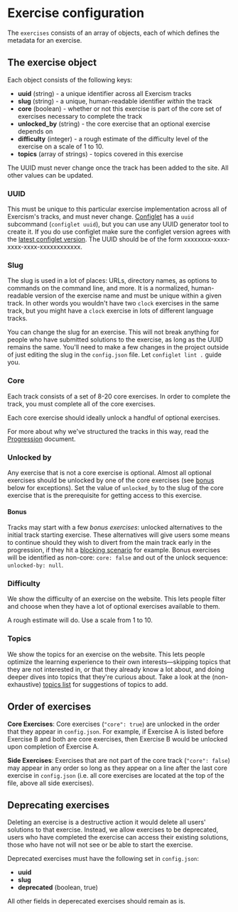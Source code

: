 # Exercise configuration

The `exercises` consists of an array of objects, each of which defines the metadata for an exercise.

## The exercise object

Each object consists of the following keys:

* **uuid** (string) - a unique identifier across all Exercism tracks
* **slug** (string) - a unique, human-readable identifier _within_ the track
* **core** (boolean) - whether or not this exercise is part of the core set of exercises necessary to complete the track
* **unlocked_by** (string) - the core exercise that an optional exercise depends on
* **difficulty** (integer) - a rough estimate of the difficulty level of the exercise on a scale of 1 to 10.
* **topics** (array of strings) - topics covered in this exercise

The UUID must never change once the track has been added to the site.
All other values can be updated.

### UUID

This must be unique to this particular exercise implementation across all of Exercism's tracks, and must never change.
[Configlet][configlet] has a `uuid` subcommand (`configlet uuid`), but you can use any UUID generator tool to create it.
If you do use configlet make sure the configlet version agrees with the [latest configlet version](https://github.com/exercism/configlet/releases/latest).
The UUID should be of the form xxxxxxxx-xxxx-xxxx-xxxx-xxxxxxxxxxxx.

### Slug

The slug is used in a lot of places: URLs, directory names, as options to commands on the command line, and more.
It is a normalized, human-readable version of the exercise name and must be unique within a given track.
In other words you wouldn't have two `clock` exercises in the same track, but you might have a `clock` exercise in lots of different language tracks.

You can change the slug for an exercise.
This will not break anything for people who have submitted solutions to the exercise, as long as the UUID remains the same.
You'll need to make a few changes in the project outside of just editing the slug in the `config.json` file.
Let `configlet lint .` guide you.

### Core

Each track consists of a set of 8-20 core exercises.
In order to complete the track, you must complete all of the core exercises.

Each core exercise should ideally unlock a handful of optional exercises.

For more about why we've structured the tracks in this way, read the [Progression](/about/conception/progression.md) document.

### Unlocked by

Any exercise that is not a core exercise is optional.
Almost all optional exercises should be unlocked by one of the core exercises (see [bonus](#user-content-bonus) below for exceptions).
Set the value of `unlocked_by` to the slug of the core exercise that is the prerequisite for getting access to this exercise.

#### Bonus

Tracks may start with a few _bonus exercises_: unlocked alternatives to the initial track starting exercise. These alternatives will give users some means to continue should they wish to divert from the main track early in the progression, if they hit a [blocking scenario][track-blocking-progression] for example. Bonus exercises will be identified as non-core: `core: false` and out of the unlock sequence: `unlocked-by: null`. 

### Difficulty

We show the difficulty of an exercise on the website.
This lets people filter and choose when they have a lot of optional exercises available to them.

A rough estimate will do.
Use a scale from 1 to 10.

### Topics

We show the topics for an exercise on the website.
This lets people optimize the learning experience to their own interests—skipping topics that they are not interested in, or that they already know a lot about, and doing deeper dives into topics that they're curious about.
Take a look at the (non-exhaustive) [topics list][topics] for suggestions of topics to add.

## Order of exercises

**Core Exercises**: Core exercises (`"core": true`) are unlocked in the order that they appear in `config.json`. For example, if Exercise A is listed before Exercise B and both are core exercises, then Exercise B would be unlocked upon completion of Exercise A.

**Side Exercises**: Exercises that are not part of the core track (`"core": false`) may appear in any order so long as they appear on a line after the last core exercise in `config.json` (i.e. all core exercises are located at the top of the file, above all side exercises).

## Deprecating exercises

Deleting an exercise is a destructive action it would delete all users' solutions to that exercise. Instead, we allow exercises to be deprecated, users who have completed the exercise can access their existing solutions, those who have not will not see or be able to start the exercise.

Deprecated exercises must have the following set in `config.json`:

- **uuid**
- **slug**
- **deprecated** (boolean, true)

All other fields in deperecated exercises should remain as is.

[configlet]: /language-tracks/configuration/configlet.md
[topics]: https://github.com/exercism/problem-specifications/blob/master/TOPICS.txt
[track-blocking-progression]: https://github.com/exercism/v2-feedback/issues/36
